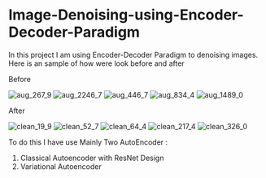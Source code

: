 # Image-Denoising-using-Encoder-Decoder-Paradigm

In this project I am using Encoder-Decoder Paradigm to denoising images. Here is an sample of how were look before and after


Before

  
  ![aug_267_9](https://github.com/coolLaksh/Image-Denoising-using-Encoder-Decoder-Paradigm/assets/116641733/c2abbd67-0de3-451c-bf35-d4caacc26f99)    ![aug_2246_7](https://github.com/coolLaksh/Image-Denoising-using-Encoder-Decoder-Paradigm/assets/116641733/a3ed133a-6864-4079-99ec-7c8762a0d77b)   ![aug_446_7](https://github.com/coolLaksh/Image-Denoising-using-Encoder-Decoder-Paradigm/assets/116641733/b761973f-47a2-4f9e-82cc-74c0e57859f5)    ![aug_834_4](https://github.com/coolLaksh/Image-Denoising-using-Encoder-Decoder-Paradigm/assets/116641733/a183e91d-f1d5-4e78-a21e-5e948195f33b)    ![aug_1489_0](https://github.com/coolLaksh/Image-Denoising-using-Encoder-Decoder-Paradigm/assets/116641733/6267d835-d0d0-4c4e-8e44-7c4956e5d786)


After


![clean_19_9](https://github.com/coolLaksh/Image-Denoising-using-Encoder-Decoder-Paradigm/assets/116641733/120008e6-9257-4402-ad9f-5f3cfbca2e0e)   ![clean_52_7](https://github.com/coolLaksh/Image-Denoising-using-Encoder-Decoder-Paradigm/assets/116641733/72d9bf45-f715-49df-8418-569438624aba)   ![clean_64_4](https://github.com/coolLaksh/Image-Denoising-using-Encoder-Decoder-Paradigm/assets/116641733/82b6cf53-860e-4619-8f0e-20cd2aacf965)   ![clean_217_4](https://github.com/coolLaksh/Image-Denoising-using-Encoder-Decoder-Paradigm/assets/116641733/e10e63d3-ccb4-4362-856d-003a7212916f)   ![clean_326_0](https://github.com/coolLaksh/Image-Denoising-using-Encoder-Decoder-Paradigm/assets/116641733/0f2b39bd-e6ec-46ca-8072-fc70b3308e39)


To do this I have use Mainly Two AutoEncoder :


  1. Classical Autoencoder with ResNet Design
  2. Variational Autoencoder





  
